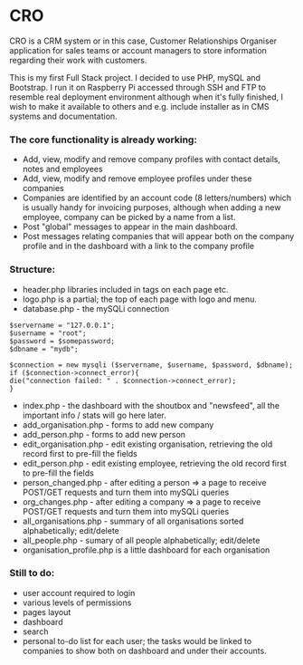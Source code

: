 # CRO
CRO is a CRM system or in this case, Customer Relationships Organiser application for sales teams or account managers to store information regarding their work with customers.

This is my first Full Stack project. I decided to use PHP, mySQL and Bootstrap. I run it on Raspberry Pi accessed through SSH and FTP to resemble real deployment environment although when it's fully finished, I wish to make it available to others and e.g. include installer as in CMS systems and documentation.

### The core functionality is already working:
- Add, view, modify and remove company profiles with contact details, notes and employees
- Add, view, modify and remove employee profiles under these companies
- Companies are identified by an account code (8 letters/numbers) which is usually handy for invoicing purposes, although when adding a new employee, company can be picked by a name from a list.
- Post "global" messages to appear in the main dashboard.
- Post messages relating companies that will appear both on the company profile and in the dashboard with a link to the company profile

### Structure:

- header.php libraries included in <head> tags on each page etc.
- logo.php is a partial; the top of each page with logo and menu.
- database.php - the mySQLi connection
  
```
$servername = "127.0.0.1";
$username = "root";
$password = $somepassword;
$dbname = "mydb";

$connection = new mysqli ($servername, $username, $password, $dbname);
if ($connection->connect_error){
die("connection failed: " . $connection->connect_error);
}
```

- index.php - the dashboard with the shoutbox and "newsfeed", all the important info / stats will go here later.
- add_organisation.php - forms to add new company
- add_person.php - forms to add new person
- edit_organisation.php - edit existing organisation, retrieving the old record first to pre-fill the fields
- edit_person.php - edit existing employee, retrieving the old record first to pre-fill the fields
- person_changed.php - after editing a person => a page to receive POST/GET requests and turn them into mySQLi queries
- org_changes.php - after editing a company => a page to receive POST/GET requests and turn them into mySQLi queries
- all_organisations.php - summary of all organisations sorted alphabetically; edit/delete
- all_people.php - sumary of all people alphabetically; edit/delete
- organisation_profile.php is a little dashboard for each organisation

### Still to do:
- user account required to login
- various levels of permissions
- pages layout
- dashboard
- search
- personal to-do list for each user; the tasks would be linked to companies to show both on dashboard and under their accounts.

